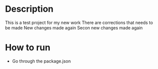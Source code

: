 # Description

This is a test project for my new work
There are corrections that needs to be made
New changes made again
Secon new changes made again

# How to run
-  Go through the package.json
